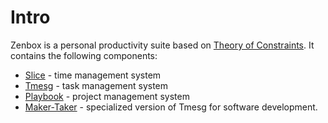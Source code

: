 # Intro

Zenbox is a personal productivity suite based on <a href="https://en.wikipedia.org/wiki/Theory_of_constraints" target="_blank">Theory of Constraints</a>. It contains the following components:

* [Slice](Slice.md) - time management system
* [Tmesg](Tmesg.md) - task management system
* [Playbook](Playbook.md) - project management system
* [Maker-Taker](MakerTaker.md) - specialized version of Tmesg for software development. 
